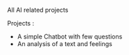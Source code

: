 All AI related projects 

Projects : 

- A simple Chatbot with few questions
- An analysis of a text and feelings
